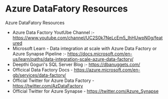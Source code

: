 # Azure DataFatory Resources

Azure DataFatory Resources

* Azure Data Factory YoutUbe Channel :- https://www.youtube.com/channel/UC2S0k7NeLcEm5_IhHUwpN0g/featured
* Microsoft Learn - Data integration at scale with Azure Data Factory or Azure Synapse Pipeline :- https://docs.microsoft.com/en-us/learn/paths/data-integration-scale-azure-data-factory/
* Deepthi Goguri's SQL Server Blog :- https://dbanuggets.com/
* Officical Data Factory Docs - https://azure.microsoft.com/en-gb/services/data-factory/
* Official Twitter for Azure Data Factory - https://twitter.com/AzDataFactory
* Official Twitter for Azure Synapse - https://twitter.com/Azure_Synapse
